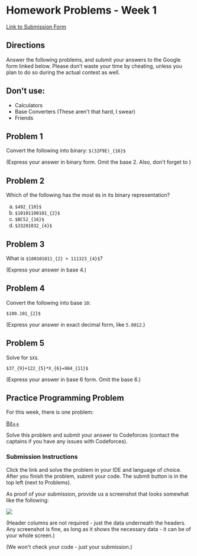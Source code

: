 # Homework Problems - Week 1

[Link to Submission Form](https://docs.google.com/forms/d/e/1FAIpQLScBeBbk3tkA4QXn4BQozSmF8PGJZP6Yg57tRyH8jFY4rwrHew/viewform?usp=sf_link)

## Directions

Answer the following problems, and submit your answers to the Google form linked below. Please don’t waste your time by cheating, unless you plan to do so during the actual contest as well.

## Don't use:
- Calculators
- Base Converters (These aren't that hard, I swear)
- Friends

## Problem 1
Convert the following into binary: `$(32F9E)_{16}$`

(Express your answer in binary form. Omit the base 2. Also, don't forget to )

## Problem 2
Which of the following has the most `0`s in its binary representation?

<ol type="a">
  <li><code>$492_{10}$</code></li>
  <li><code>$10101100101_{2}$</code></li>
  <li><code>$BC52_{16}$</code></li>
  <li><code>$33201032_{4}$</code></li>
</ol>

## Problem 3
What is `$100101011_{2} + 111323_{4}$`?

(Express your answer in base 4.)

## Problem 4
Convert the following into base `10`:

`$100.101_{2}$`

(Express your answer in exact decimal form, like `5.0012`.)

## Problem 5
Solve for `$X$`.

`$37_{9}+122_{5}*X_{6}=984_{11}$`

(Express your answer in base 6 form. Omit the base 6.)

## Practice Programming Problem
For this week, there is one problem:

[Bit++](https://codeforces.com/problemset/problem/282/A)

Solve this problem and submit your answer to Codeforces (contact the captains if you have any issues with Codeforces).

### Submission Instructions

Click the link and solve the problem in your IDE and language of choice. After you finish the problem, submit your code.
The submit button is in the top left (next to Problems).

As proof of your submission, provide us a screenshot that looks somewhat like the following:

![](https://cdn.discordapp.com/attachments/755867961369165854/759560439607722015/unknown.png)

(Header columns are not required - just the data underneath the headers. Any screenshot is fine, as long as it shows
the necessary data - it can be of your whole screen.)

(We won't check your code - just your submission.)

